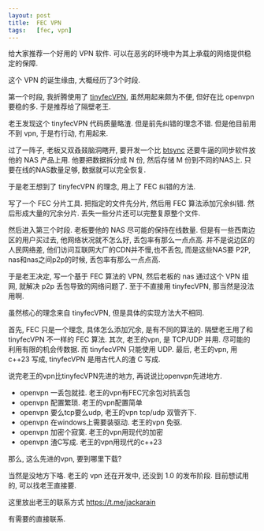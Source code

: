 ```yaml
---
layout: post
title:  FEC VPN
tags:   [fec, vpn]
---
```


给大家推荐一个好用的 VPN 软件. 可以在恶劣的环境中为其上承载的网络提供稳定的保障.

这个 VPN 的诞生缘由, 大概经历了3个时段.

第一个时段, 我折腾使用了 [tinyfecVPN](https://github.com/wangyu-/tinyfecVPN), 虽然用起来颇为不便, 但好在比 openvpn 要稳的多.
于是推荐给了隔壁老王.

老王发现这个 tinyfecVPN 代码质量略渣. 但是前先纠错的理念不错. 但是他目前用不到 vpn, 于是冇行动, 冇用起来.

过了一阵子, 老板又双叒叕脑洞瞎开, 要开发一个比 [btsync](https://www.resilio.com/) 还要牛逼的同步软件放他的 NAS 产品上用.
他要把数据拆分成 N 份, 然后存储 M 份到不同的NAS上. 只要在线的NAS数量足够, 数据就可以完全恢复.

于是老王想到了 tinyfecVPN 的理念, 用上了 FEC 纠错的方法.

写了一个 FEC 分片工具. 把指定的文件先分片, 然后用 FEC 算法添加冗余纠错. 然后形成大量的冗余分片. 丢失一些分片还可以完整复原整个文件.

然后进入第三个时段. 老板要他的 NAS 尽可能的保持在线数量. 但是有一些西南边区的用户买过去, 他网络状况就不怎么好, 丢包率有那么一点点高.
并不是说边区的人民网络差, 他们访问互联网大厂的CDN并不慢,也不丢包, 而是这些NAS要 P2P, nas和nas之间p2p的时候, 丢包率有那么一点点高.

于是老王决定, 写一个基于 FEC 算法的 VPN, 然后老板的 nas 通过这个 VPN 组网, 就解决 p2p 丢包导致的网络问题了.
至于不直接用 tinyfecVPN, 那当然是没法用啊.

虽然核心的理念来自 tinyfecVPN, 但是具体的实现方法大不相同.

首先, FEC 只是一个理念, 具体怎么添加冗余, 是有不同的算法的. 隔壁老王用了和 tinyfecVPN 不一样的 FEC 算法.
其次, 老王的vpn, 是 TCP/UDP 并用. 尽可能的利用有限的机会传数据. 而 tinyfecVPN 只能使用 UDP.
最后, 老王的vpn, 用 c++23 写成, tinyfecVPN 是用古代人的渣 C 写成.

说完老王的vpn比tinyfecVPN先进的地方, 再说说比openvpn先进地方.

- openvpn 一丢包就挂. 老王的vpn有FEC冗余包对抗丢包
- openvpn 配置繁琐. 老王的vpn配置简单
- openvpn 要么tcp要么udp, 老王的vpn tcp/udp 双管齐下.
- openvpn 在windows上需要装驱动. 老王的vpn 免驱.
- openvpn 加密个寂寞. 老王的vpn用现代的加密
- openvpn 渣C写成. 老王的vpn用现代的c++23

那么, 这么先进的vpn, 要到哪里下载?

当然是没地方下咯. 老王的 vpn 还在开发中, 还没到 1.0 的发布阶段.
目前想试用的, 可以找老王直接要.

这里放出老王的联系方式 https://t.me/jackarain

有需要的直接联系.

